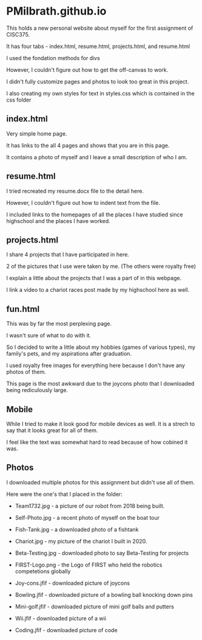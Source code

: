 # PMilbrath.github.io
This holds a new personal website about myself for the first assignment of CISC375.

It has four tabs - index.html, resume.html, projects.html, and resume.html

I used the fondation methods for divs

However, I couldn't figure out how to get the off-canvas to work.

I didn't fully customize pages and photos to look too great in this project.

I also creating my own styles for text in styles.css which is contained in the css folder

## index.html

Very simple home page.

It has links to the all 4 pages and shows that you are in this page.

It contains a photo of myself and I leave a small description of who I am.

## resume.html

I tried recreated my resume.docx file to the detail here.

However, I couldn't figure out how to indent text from the file.

I included links to the homepages of all the places I have studied since highschool and the places I have worked.

## projects.html

I share 4 projects that I have participated in here.

2 of the pictures that I use were taken by me. (The others were royalty free)

I explain a little about the projects that I was a part of in this webpage.

I link a video to a chariot races post made by my highschool here as well.

## fun.html

This was by far the most perplexing page.

I wasn't sure of what to do with it.

So I decided to write a little about my hobbies (games of various types), my family's pets, and my aspirations after graduation.

I used royalty free images for everything here because I don't have any photos of them.

This page is the most awkward due to the joycons photo that I downloaded being rediculously large.

## Mobile

While I tried to make it look good for mobile devices as well. It is a strech to say that it looks great for all of them. 

I feel like the text was somewhat hard to read because of how cobined it was.

## Photos

I downloaded multiple photos for this assignment but didn't use all of them.

Here were the one's that I placed in the folder:

* Team1732.jpg - a picture of our robot from 2018 being built.

* Self-Photo.jpg - a recent photo of myself on the boat tour

* Fish-Tank.jpg - a downloaded photo of a fishtank

* Chariot.jpg - my picture of the chariot I built in 2020.

* Beta-Testing.jpg - downloaded photo to say Beta-Testing for projects

* FIRST-Logo.png - the Logo of FIRST who held the robotics competetions globally

* Joy-cons.jfif - downloaded picture of joycons

* Bowling.jfif - downloaded picture of a bowling ball knocking down pins

* Mini-golf.jfif - downloaded picture of mini golf balls and putters

* Wii.jfif - downloaded picture of a wii

* Coding.jfif - downloaded picture of code